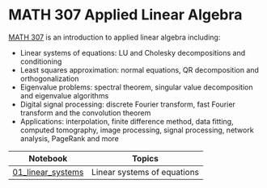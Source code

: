 # MATH 307 Applied Linear Algebra

[MATH 307](https://courses.students.ubc.ca/cs/courseschedule?pname=subjarea&tname=subj-course&dept=MATH&course=307) is an introduction to applied linear algebra including:

* Linear systems of equations: LU and Cholesky decompositions and conditioning
* Least squares approximation: normal equations, QR decomposition and orthogonalization
* Eigenvalue problems: spectral theorem, singular value decomposition and eigenvalue algorithms
* Digital signal processing: discrete Fourier transform, fast Fourier transform and the convolution theorem
* Applications: interpolation, finite difference method, data fitting, computed tomography, image processing, signal processing, network analysis, PageRank and more

| Notebook | Topics |
| :---: | :---: |
| [01_linear_systems](01_linear_systems.ipynb) | Linear systems of equations |
